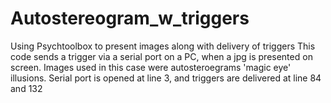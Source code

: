 # Autostereogram_w_triggers
Using Psychtoolbox to present images along with delivery of triggers
This code sends a trigger via a serial port on a PC, when a jpg is presented on screen. Images used in this case were autosteroegrams 'magic eye' illusions. 
Serial port is opened at line 3, and triggers are delivered at line 84 and 132
